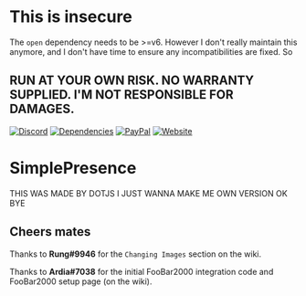 # This is insecure 
The `open` dependency needs to be >=v6. However I don't really maintain this anymore, and I don't have time to ensure any incompatibilities are fixed. So 

## RUN AT YOUR OWN RISK. NO WARRANTY SUPPLIED. I'M NOT RESPONSIBLE FOR DAMAGES.
[![Discord](https://img.shields.io/discord/268970339948691456.svg?style=flat-square&colorB=7289DA)](https://r.stch.tk/discord)
[![Dependencies](https://img.shields.io/david/justdotJS/EasyRPC.svg?style=flat-square)]()
[![PayPal](https://img.shields.io/badge/donate-on_liberapay-yellow.svg?style=flat-square)](https://liberapay.com/sorcerertech/)
[![Website](https://img.shields.io/badge/go_to-site-000000.svg?style=flat-square)](https://dotjs.party)

# SimplePresence
THIS WAS MADE BY DOTJS I JUST WANNA MAKE ME OWN VERSION OK BYE

## Cheers mates
Thanks to **Rung#9946** for the `Changing Images` section on the wiki.

Thanks to **Ardia#7038** for the initial FooBar2000 integration code and FooBar2000 setup page (on the wiki).
